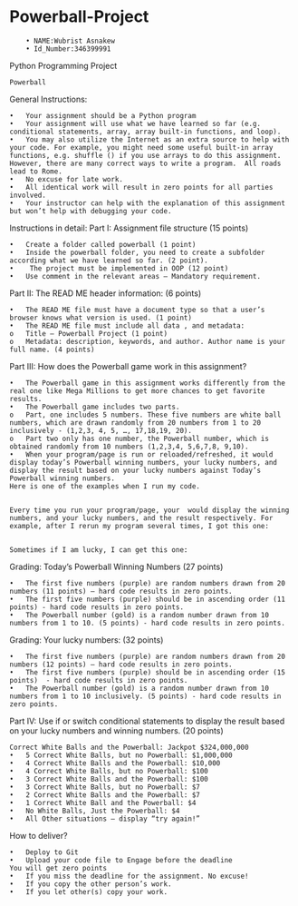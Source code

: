 # Powerball-Project

        • NAME:Wubrist Asnakew
        • Id_Number:346399991
    
Python Programming Project

    Powerball

General Instructions: 

    •	Your assignment should be a Python program
    •	Your assignment will use what we have learned so far (e.g. conditional statements, array, array built-in functions, and loop). 
    •	You may also utilize the Internet as an extra source to help with your code. For example, you might need some useful built-in array functions, e.g. shuffle () if you use arrays to do this assignment. However, there are many correct ways to write a program.  All roads lead to Rome. 
    •	No excuse for late work.  
    •	All identical work will result in zero points for all parties involved. 
    •	Your instructor can help with the explanation of this assignment but won’t help with debugging your code. 
Instructions in detail: 
Part I: Assignment file structure (15 points) 

    •	Create a folder called powerball (1 point) 
    •	Inside the powerball folder, you need to create a subfolder according what we have learned so far. (2 point).
    •	 The project must be implemented in OOP (12 point)
    •	Use comment in the relevant areas – Mandatory requirement.
    
      
Part II:  The READ ME header information: (6 points) 

    •	The READ ME file must have a document type so that a user’s browser knows what version is used. (1 point) 
    •	The READ ME file must include all data , and metadata: 
    o	Title – Powerball Project (1 point)   
    o	Metadata: description, keywords, and author. Author name is your full name. (4 points)   
Part III: How does the Powerball game work in this assignment?

    •	The Powerball game in this assignment works differently from the real one like Mega Millions to get more chances to get favorite results. 
    •	The Powerball game includes two parts. 
    o	Part, one includes 5 numbers. These five numbers are white ball numbers, which are drawn randomly from 20 numbers from 1 to 20 inclusively - (1,2,3, 4, 5, …, 17,18,19, 20). 
    o	Part two only has one number, the Powerball number, which is obtained randomly from 10 numbers (1,2,3,4, 5,6,7,8, 9,10). 
    •	When your program/page is run or reloaded/refreshed, it would display today’s Powerball winning numbers, your lucky numbers, and display the result based on your lucky numbers against Today’s Powerball winning numbers. 
    Here is one of the examples when I run my code.  
     
    
    Every time you run your program/page, your  would display the winning numbers, and your lucky numbers, and the result respectively. For example, after I rerun my program several times, I got this one: 
     
    
    Sometimes if I am lucky, I can get this one: 
     
Grading: Today’s Powerball Winning Numbers (27 points) 

    •	The first five numbers (purple) are random numbers drawn from 20 numbers (11 points) – hard code results in zero points. 
    •	The first five numbers (purple) should be in ascending order (11 points) - hard code results in zero points.
    •	The Powerball number (gold) is a random number drawn from 10 numbers from 1 to 10. (5 points) - hard code results in zero points.
Grading: Your lucky numbers: (32 points) 
    
    •	The first five numbers (purple) are random numbers drawn from 20 numbers (12 points) – hard code results in zero points. 
    •	The first five numbers (purple) should be in ascending order (15 points)  - hard code results in zero points.
    •	The Powerball number (gold) is a random number drawn from 10 numbers from 1 to 10 inclusively. (5 points) - hard code results in zero points.
    
Part IV: Use if or switch conditional statements to display the result based on your lucky numbers and winning numbers. (20 points) 
    
	Correct White Balls and the Powerball: Jackpot $324,000,000
    •	5 Correct White Balls, but no Powerball: $1,000,000
    •	4 Correct White Balls and the Powerball: $10,000
    •	4 Correct White Balls, but no Powerball: $100
    •	3 Correct White Balls and the Powerball: $100
    •	3 Correct White Balls, but no Powerball: $7
    •	2 Correct White Balls and the Powerball: $7
    •	1 Correct White Ball and the Powerball: $4
    •	No White Balls, Just the Powerball: $4
    •	All Other situations – display “try again!” 
    
    
How to deliver? 

    •	Deploy to Git
    •	Upload your code file to Engage before the deadline 
    You will get zero points 
    •	If you miss the deadline for the assignment. No excuse! 
    •	If you copy the other person’s work.
    •	If you let other(s) copy your work. 
    
